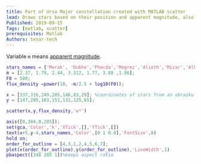 ```yaml
---
title: Part of Ursa Major constellation created with MATLAB scatter
lead: Draws stars based on their position and apparent magnitude, also their names and outline of the constellation
Published: 2019-09-15
Tags: [matlab, scatter]
prerequisites: Matlab
Authors: tesar-tech
---
```

Variable `m` means [apparent magnitude](https://en.wikipedia.org/wiki/Apparent_magnitude).

``` matlab
stars_names = {'Merak', 'Dubhe','Phecda','Megrez','Alioth','Mizar','Alkaid'};
m = [2.37, 1.79, 2.44, 3.312, 1.77, 3.88 ,1.86];
F0 = 500;
flux_density =power(10, -m/2.5 + log10(F0));

x = [337,316,249,205,146,83,29]; %coordinates of stars from an obrazku
y = [147,205,103,151,131,125,65];

scatter(x,y,flux_density,'w*')

axis([0,384,0,285]);
set(gca,'Color','k','XTick',[],'YTick',[])
text(x+5,y-4,stars_names,'Color',[0 1 0.8],'FontSize',8)
hold on;
order_for_outline = [4,3,1,2,4,5,6,7];
plot(x(order_for_outline),y(order_for_outline),'LineWidth',1)
pbaspect([348 285 1])%keeps aspect ratio
```
